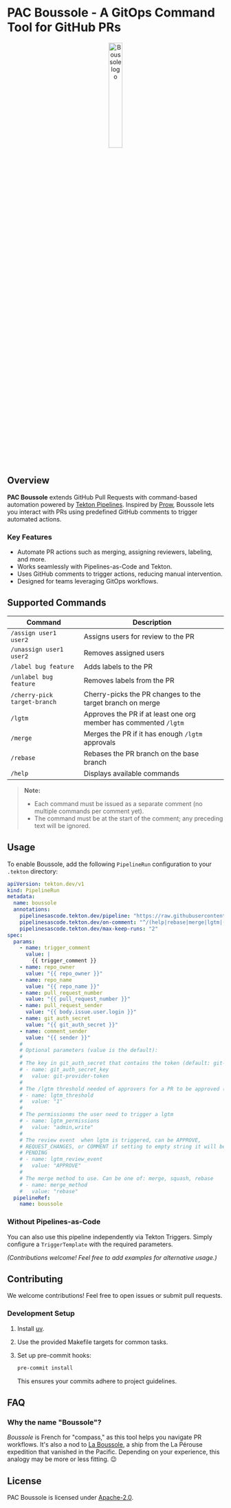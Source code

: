 # PAC Boussole - A GitOps Command Tool for GitHub PRs

<p align="center">
  <img alt="Boussole logo" src="https://github.com/user-attachments/assets/1fef492b-3b40-4ef8-a934-b9a76517973e" width="25%" height="25%">
</p>

## Overview

**PAC Boussole** extends GitHub Pull Requests with command-based automation
powered by [Tekton Pipelines](https://tekton.dev/). Inspired by
[Prow](https://github.com/kubernetes/test-infra/tree/master/prow), Boussole
lets you interact with PRs using predefined GitHub comments to trigger
automated actions.

### Key Features

- Automate PR actions such as merging, assigning reviewers, labeling, and more.
- Works seamlessly with Pipelines-as-Code and Tekton.
- Uses GitHub comments to trigger actions, reducing manual intervention.
- Designed for teams leveraging GitOps workflows.

## Supported Commands

| Command                      | Description                                                      |
|------------------------------|------------------------------------------------------------------|
| `/assign user1 user2`        | Assigns users for review to the PR                              |
| `/unassign user1 user2`      | Removes assigned users                                          |
| `/label bug feature`         | Adds labels to the PR                                           |
| `/unlabel bug feature`       | Removes labels from the PR                                      |
| `/cherry-pick target-branch` | Cherry-picks the PR changes to the target branch on merge      |
| `/lgtm`                      | Approves the PR if at least one org member has commented `/lgtm` |
| `/merge`                     | Merges the PR if it has enough `/lgtm` approvals               |
| `/rebase`                    | Rebases the PR branch on the base branch                        |
| `/help`                      | Displays available commands                                     |

> **Note:**
>
> - Each command must be issued as a separate comment (no multiple commands per
>   comment yet).
> - The command must be at the start of the comment; any preceding text will be
>   ignored.

## Usage

To enable Boussole, add the following `PipelineRun` configuration to your `.tekton` directory:

```yaml
apiVersion: tekton.dev/v1
kind: PipelineRun
metadata:
  name: boussole
  annotations:
    pipelinesascode.tekton.dev/pipeline: "https://raw.githubusercontent.com/openshift-pipelines/pac-boussole/main/pipeline-boussole.yaml"
    pipelinesascode.tekton.dev/on-comment: "^/(help|rebase|merge|lgtm|(cherry-pick|assign|unassign|label|unlabel)[ ].*)$"
    pipelinesascode.tekton.dev/max-keep-runs: "2"
spec:
  params:
    - name: trigger_comment
      value: |
        {{ trigger_comment }}
    - name: repo_owner
      value: "{{ repo_owner }}"
    - name: repo_name
      value: "{{ repo_name }}"
    - name: pull_request_number
      value: "{{ pull_request_number }}"
    - name: pull_request_sender
      value: "{{ body.issue.user.login }}"
    - name: git_auth_secret
      value: "{{ git_auth_secret }}"
    - name: comment_sender
      value: "{{ sender }}"
    #
    # Optional parameters (value is the default):
    #
    # The key in git_auth_secret that contains the token (default: git-provider-token)
    # - name: git_auth_secret_key
    #   value: git-provider-token
    #
    # The /lgtm threshold needed of approvers for a PR to be approved (default: 1)
    # - name: lgtm_threshold
    #   value: "1"
    #
    # The permissionms the user need to trigger a lgtm
    # - name: lgtm_permissions
    #   value: "admin,write"
    #
    # The review event  when lgtm is triggered, can be APPROVE,
    # REQUEST_CHANGES, or COMMENT if setting to empty string it will be set as
    # PENDING
    # - name: lgtm_review_event
    #   value: "APPROVE"
    #
    # The merge method to use. Can be one of: merge, squash, rebase
    # - name: merge_method
    #   value: "rebase"
  pipelineRef:
    name: boussole
```

### Without Pipelines-as-Code

You can also use this pipeline independently via Tekton Triggers. Simply
configure a `TriggerTemplate` with the required parameters.

_(Contributions welcome! Feel free to add examples for alternative usage.)_

## Contributing

We welcome contributions! Feel free to open issues or submit pull requests.

### Development Setup

1. Install [uv](https://github.com/astral-sh/uv).
2. Use the provided Makefile targets for common tasks.
3. Set up pre-commit hooks:

   ```sh
   pre-commit install
   ```

   This ensures your commits adhere to project guidelines.

## FAQ

### Why the name "Boussole"?

_Boussole_ is French for "compass," as this tool helps you navigate PR
workflows. It's also a nod to [La
Boussole](https://en.wikipedia.org/wiki/La_Boussole), a ship from the La
Pérouse expedition that vanished in the Pacific. Depending on your experience,
this analogy may be more or less fitting. 😉

## License

PAC Boussole is licensed under [Apache-2.0](./LICENSE).
